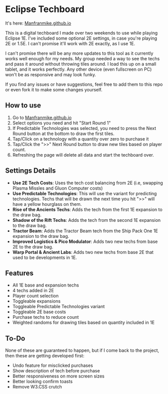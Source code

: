 # Eclipse Techboard

It's here: [Manfranmike.github.io](https://manfranmike.github.io/)

This is a digital techboard I made over two weekends to use while playing Eclipse 1E. I've included some optional 2E settings, in case you're playing 2E or 1.5E. I can't promise it'll work with 2E exactly, as I use 1E.

I can't promise there will be any more updates to this tool as it currently works well enough for my needs. My group needed a way to see the techs and pass it around without throwing tiles around. I load this up on a small tablet, and it works perfectly. Any other device (even fullscreen on PC) won't be as responsive and may look funky.

If you find any issues or have suggestions, feel free to add them to this repo or even fork it to make some changes yourself.

## How to use

1. Go to [Manfranmike.github.io](https://manfranmike.github.io/)
1. Select options you need and hit "Start Round 1"
2. If Predictable Technologies was selected, you need to press the Next Round button at the bottom to draw the first tiles.
3. Tap/Click on a technology with a quantity over zero to purchase it
4. Tap/Click the ">>" Next Round button to draw new tiles based on player count.
5. Refreshing the page will delete all data and start the techboard over.

## Settings Details
- **Use 2E Tech Costs**: Uses the tech cost balancing from 2E (i.e, swapping Plasma Missles and Gluon Computer costs)
- **Use Predictable Technologies**: This will use the variant for predicting technologies. Techs that will be drawn the next time you hit ">>" will have a yellow hourglass on them.
- **Rise of the Ancients Techs**: Adds the tech from the first 1E expansion to the draw bag.
- **Shadow of the Rift Techs**: Adds the tech from the second 1E expansion to the draw bag.
- **Tractor Beam**:  Adds the Tractor Beam tech from the Ship Pack One 1E expansion to the draw bag.
- **Improved Logistics & Pico Modulator**: Adds two new techs from base 2E to the draw bag.
- **Warp Portal & Ancient Labs**: Adds two new techs from base 2E that used to be developments in 1E.

## Features
- All 1E base and expansion techs
- 4 techs added in 2E
- Player count selection
- Toggleable expansions
- Toggleable Predictable Technologies variant
- Toggleable 2E base costs
- Purchase techs to reduce count
- Weighted randoms for drawing tiles based on quantity included in 1E

## To-Do
None of these are guaranteed to happen, but if I come back to the project, then these are getting developed first:

- Undo feature for misclicked purchases
- Show description of tech before purchase
- Better responsiveness on more screen sizes
- Better looking confirm toasts
- Remove W3.CSS crutch
